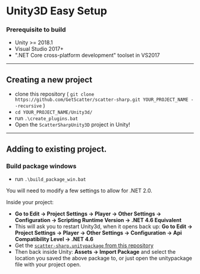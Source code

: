 # Unity3D Easy Setup

### Prerequisite to build

- Unity >= 2018.1
- Visual Studio 2017+
- ".NET Core cross-platform development" toolset in VS2017
-------------------------------

## Creating a new project

- clone this repository ( `git clone https://github.com/GetScatter/scatter-sharp.git YOUR_PROJECT_NAME --recursive` )
- `cd YOUR_PROJECT_NAME/Unity3d/`
- run `.\create_plugins.bat`
- Open the `ScatterSharpUnity3D` project in Unity!

-------------------------------

## Adding to existing project.

### Build package windows
- run `.\build_package_win.bat`

You will need to modify a few settings to allow for .NET 2.0.

Inside your project:
- **Go to Edit -> Project Settings -> Player -> Other Settings -> Configuration -> Scripting Runtime Version -> .NET 4.6 Equivalent**
- This will ask you to restart Unity3d, when it opens back up:
  **Go to Edit -> Project Settings -> Player -> Other Settings -> Configuration -> Api Compatibility Level -> .NET 4.6**
- Get the [`scatter-sharp.unitypackage` from this repository](https://raw.githubusercontent.com/GetScatter/scatter-sharp/master/Unity3D/scatter-sharp.unitypackage)
- Then back inside Unity:
  **Assets -> Import Package** and select the location you saved the above package to, or just open the unitypackage file with your project open.

